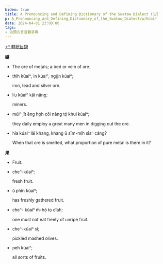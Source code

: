 ```yaml
---
hiden: true
title: A Pronouncing and Defining Dictionary of the Swatow Dialect (汕頭方言音義字典) / kúaiⁿ
p: A_Pronouncing_and_Defining_Dictionary_of_the_Swatow_Dialect/w/kúaiⁿ
date: 2024-04-01 23:00:00
tags: 
- 汕頭方言音義字典
---
```


[↩️ 轉總目錄](/A_Pronouncing_and_Defining_Dictionary_of_the_Swatow_Dialect)


**礦**
- The ore of metals; a bed or vein of ore.

- thih kúaiⁿ, in kúaiⁿ, ngṳ̂n kúaiⁿ;

  iron, lead and silver ore.

- líu kúaiⁿ kâi nâng;

  miners.

- múiⁿ jît ēng ho̤h cōi nâng tó̤ khui kúaiⁿ;

  they daily employ a great many men in digging out the ore.

- hía kúaiⁿ lâi khang, khang ŭ sĭm-mih sîaⁿ cáng?

  When that ore is smelted, what proportion of pure metal is there in it?

**果**
- Fruit.

- cheⁿ-kúaiⁿ;

  fresh fruit.

- ŭ phîn kúaiⁿ;

  has freshly gathered fruit.

- cheⁿ- kúaiⁿ m̄-hó̤ to̤ cîah;

  one must not eat freely of unripe fruit.

- cheⁿ-kúaiⁿ sī;

  pickled mashed olives.

- peh kúaiⁿ;

  all sorts of fruits.